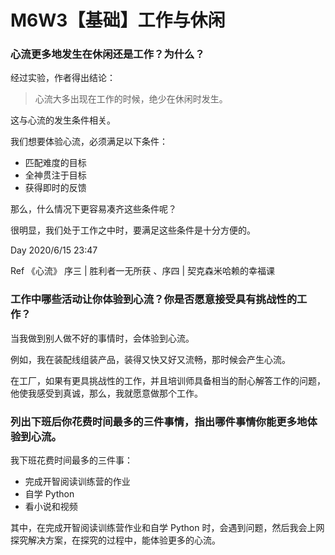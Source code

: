 # M6W3【基础】工作与休闲

### 心流更多地发生在休闲还是工作？为什么？

经过实验，作者得出结论：

> 心流大多出现在工作的时候，绝少在休闲时发生。

这与心流的发生条件相关。

我们想要体验心流，必须满足以下条件：

- 匹配难度的目标
- 全神贯注于目标
- 获得即时的反馈

那么，什么情况下更容易凑齐这些条件呢？

很明显，我们处于工作之中时，要满足这些条件是十分方便的。



Day  2020/6/15  23:47

Ref  《心流》 序三 | 胜利者一无所获 、序四 | 契克森米哈赖的幸福课



### 工作中哪些活动让你体验到心流？你是否愿意接受具有挑战性的工作？

当我做到别人做不好的事情时，会体验到心流。

例如，我在装配线组装产品，装得又快又好又流畅，那时候会产生心流。

在工厂，如果有更具挑战性的工作，并且培训师具备相当的耐心解答工作的问题，他使我感受到真诚，那么，我就愿意做那个工作。



### 列出下班后你花费时间最多的三件事情，指出哪件事情你能更多地体验到心流。

我下班花费时间最多的三件事：

- 完成开智阅读训练营的作业
- 自学 Python
- 看小说和视频

其中，在完成开智阅读训练营作业和自学 Python 时，会遇到问题，然后我会上网探究解决方案，在探究的过程中，能体验更多的心流。